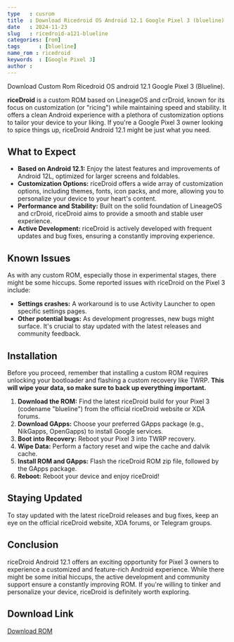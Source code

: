 ```yaml
---
type   : cusrom
title  : Download Ricedroid OS Android 12.1 Google Pixel 3 (blueline)
date   : 2024-11-23
slug   : ricedroid-a121-blueline
categories: [rom]
tags      : [blueline]
name_rom : ricedroid
keywords  : [Google Pixel 3]
author :
---
```


Download Custom Rom Ricedroid OS android 12.1 Google Pixel 3 (Blueline).

**riceDroid** is a custom ROM based on LineageOS and crDroid, known for its focus on customization (or "ricing") while maintaining speed and stability. It offers a clean Android experience with a plethora of customization options to tailor your device to your liking. If you're a Google Pixel 3 owner looking to spice things up, riceDroid Android 12.1 might be just what you need.

## What to Expect

* **Based on Android 12.1:** Enjoy the latest features and improvements of Android 12L, optimized for larger screens and foldables.
* **Customization Options:** riceDroid offers a wide array of customization options, including themes, fonts, icon packs, and more, allowing you to personalize your device to your heart's content.
* **Performance and Stability:** Built on the solid foundation of LineageOS and crDroid, riceDroid aims to provide a smooth and stable user experience.
* **Active Development:** riceDroid is actively developed with frequent updates and bug fixes, ensuring a constantly improving experience.

## Known Issues

As with any custom ROM, especially those in experimental stages, there might be some hiccups. Some reported issues with riceDroid on the Pixel 3 include:

* **Settings crashes:** A workaround is to use Activity Launcher to open specific settings pages.
* **Other potential bugs:** As development progresses, new bugs might surface. It's crucial to stay updated with the latest releases and community feedback.

## Installation

Before you proceed, remember that installing a custom ROM requires unlocking your bootloader and flashing a custom recovery like TWRP. **This will wipe your data, so make sure to back up everything important.**

1. **Download the ROM:** Find the latest riceDroid build for your Pixel 3 (codename "blueline") from the official riceDroid website or XDA forums.
2. **Download GApps:** Choose your preferred GApps package (e.g., NikGapps, OpenGapps) to install Google services.
3. **Boot into Recovery:** Reboot your Pixel 3 into TWRP recovery.
4. **Wipe Data:** Perform a factory reset and wipe the cache and dalvik cache.
5. **Install ROM and GApps:** Flash the riceDroid ROM zip file, followed by the GApps package.
6. **Reboot:** Reboot your device and enjoy riceDroid!

## Staying Updated

To stay updated with the latest riceDroid releases and bug fixes, keep an eye on the official riceDroid website, XDA forums, or Telegram groups.

## Conclusion

riceDroid Android 12.1 offers an exciting opportunity for Pixel 3 owners to experience a customized and feature-rich Android experience. While there might be some initial hiccups, the active development and community support ensure a constantly improving ROM. If you're willing to tinker and personalize your device, riceDroid is definitely worth exploring.


## Download Link
[Download ROM](https://sourceforge.net/projects/cool585/files/blueline/ricedroid/gapps/)

